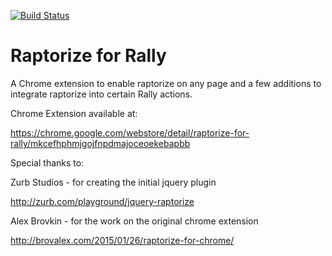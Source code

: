 [![Build Status](https://travis-ci.org/markdreyer/rallyrap.svg?branch=features/travis-ci)](https://travis-ci.org/markdreyer/rallyrap)

# Raptorize for Rally

A Chrome extension to enable raptorize on any page and a few additions to integrate raptorize into certain Rally actions.

Chrome Extension available at:

https://chrome.google.com/webstore/detail/raptorize-for-rally/mkcefhphmjgojfnpdmajoceoekebapbb


Special thanks to:

Zurb Studios - for creating the initial jquery plugin

http://zurb.com/playground/jquery-raptorize

Alex Brovkin - for the work on the original chrome extension

http://brovalex.com/2015/01/26/raptorize-for-chrome/
